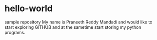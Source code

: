 # hello-world
sample repository
My name is Praneeth Reddy Mandadi and would like to start exploring GITHUB and at the sametime start storing my python programs.

